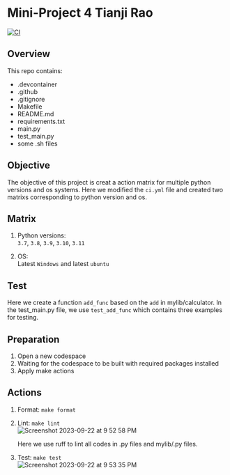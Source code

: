 # Mini-Project 4  Tianji Rao

[![CI](https://github.com/nogibjj/matrix_testing_tr/actions/workflows/ci.yml/badge.svg)](https://github.com/nogibjj/matrix_testing_tr/actions/workflows/ci.yml)

## Overview
This repo contains:

- .devcontainer 
- .github   
- .gitignore    
- Makefile  
- README.md 
- requirements.txt  
- main.py   
- test_main.py  
- some .sh files    


## Objective
The objective of this project is creat a action matrix for multiple python versions and os systems. Here we modified the `ci.yml` file and created two matrixs corresponding to python version and os. 

## Matrix
1. Python versions:    
`3.7`, `3.8`, `3.9`, `3.10`, `3.11`

2. OS:  
Latest `Windows` and latest `ubuntu`

## Test
Here we create a function `add_func` based on the `add` in mylib/calculator. In the test_main.py file, we use `test_add_func` which contains three examples for testing.

## Preparation
1. Open a new codespace 
2. Waiting for the codespace to be built with required packages installed   
3. Apply make actions


## Actions
1. Format: `make format`    

2. Lint: `make lint`    
![Screenshot 2023-09-22 at 9 52 58 PM](https://github.com/nogibjj/TianjiRao_Mini_Project_3/assets/104114843/957b6156-1a10-46e0-aa8b-e29a975c1334)

    Here we use ruff to lint all codes in .py files and mylib/.py files.


3. Test: `make test`    
![Screenshot 2023-09-22 at 9 53 35 PM](https://github.com/nogibjj/TianjiRao_Mini_Project_3/assets/104114843/e5a84fe7-65e1-40a8-9647-cdac356dea2e)


